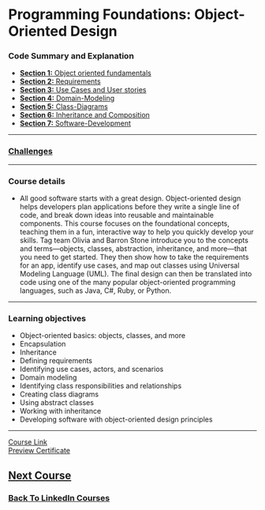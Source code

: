 # Programming Foundations: Object-Oriented Design


### Code Summary and Explanation

- [**Section 1:** Object oriented fundamentals](./course-code-and-explanation/1-Object-oriented-fundamentals/)
- [**Section 2:** Requirements](./course-code-and-explanation/2-Requirements/)
- [**Section 3:** Use Cases and User stories](./course-code-and-explanation/3-Use-Cases-and-User-stories/)
- [**Section 4:** Domain-Modeling ](./course-code-and-explanation/4-Domain-Modeling/)
- [**Section 5:** Class-Diagrams](./course-code-and-explanation/5-Class-Diagrams/)
- [**Section 6:** Inheritance and Composition](./course-code-and-explanation/6-Inheritance-and-Composition/)
- [**Section 7:** Software-Development](./course-code-and-explanation/7-Software-Development/)

---

### [Challenges](./Challenges/)  

--- 

### Course details

- All good software starts with a great design. Object-oriented design helps developers plan applications before they write a single line of code, and break down ideas into reusable and maintainable components. This course focuses on the foundational concepts, teaching them in a fun, interactive way to help you quickly develop your skills. Tag team Olivia and Barron Stone introduce you to the concepts and terms—objects, classes, abstraction, inheritance, and more—that you need to get started. They then show how to take the requirements for an app, identify use cases, and map out classes using Universal Modeling Language (UML). The final design can then be translated into code using one of the many popular object-oriented programming languages, such as Java, C#, Ruby, or Python.

---


### Learning objectives

- Object-oriented basics: objects, classes, and more
- Encapsulation
- Inheritance
- Defining requirements
- Identifying use cases, actors, and scenarios
- Domain modeling
- Identifying class responsibilities and relationships
- Creating class diagrams
- Using abstract classes
- Working with inheritance
- Developing software with object-oriented design principles

---

[Course Link](https://www.linkedin.com/learning/programming-foundations-object-oriented-design-3/)
<br>[Preview Certificate](https://www.linkedin.com/learning/certificates/7121233111351f6728ad8cdb7a349e948632a159378058f8e1839df3f02d644e?lipi=urn%3Ali%3Apage%3Ad_flagship3_profile_view_base_certifications_details%3B9znAdOUJTu2aYA5T5YqZLQ%3D%3D)

## [Next Course](../-04-Programming-Foundations-Data-Structures/)


### [Back To LinkedIn Courses](../)